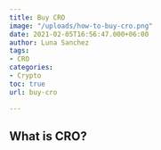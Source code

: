 ```yaml
---
title: Buy CRO
image: "/uploads/how-to-buy-cro.png"
date: 2021-02-05T16:56:47.000+06:00
author: Luna Sanchez
tags:
- CRO
categories:
- Crypto
toc: true
url: buy-cro

---
```

## What is CRO?
